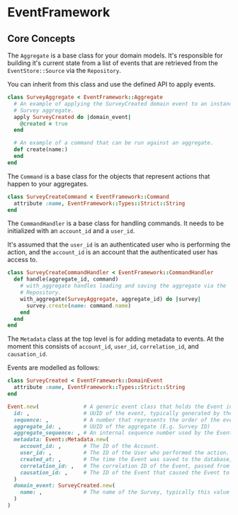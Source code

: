 # EventFramework

## Core Concepts

The `Aggregate` is a base class for your domain models. It's responsible for
building it's current state from a list of events that are retrieved from the
`EventStore::Source` via the `Repository`.

You can inherit from this class and use the defined API to apply events.

``` ruby
class SurveyAggregate < EventFramework::Aggregate
  # An example of applying the SurveyCreated domain event to an instance of a
  # Survey aggregate.
  apply SurveyCreated do |domain_event|
    @created = true
  end

  # An example of a command that can be run against an aggregate.
  def create(name:)
  end
end
```

The `Command` is a base class for the objects that represent actions that
happen to your aggregates.

``` ruby
class SurveyCreateCommand < EventFramework::Command
  attribute :name, EventFramework::Types::Strict::String
end
```

The `CommandHandler` is a base class for handling commands. It needs to be
initialized with an `account_id` and a `user_id`.

It's assumed that the `user_id` is an authenticated user who is performing the
action, and the `account_id` is an account that the authenticated user has
access to.

``` ruby
class SurveyCreateCommandHandler < EventFramework::CommandHandler
  def handle(aggregate_id, command)
    # with_aggregate handles loading and saving the aggregate via the
    # Repository.
    with_aggregate(SurveyAggregate, aggregate_id) do |survey|
      survey.create(name: command.name)
    end
  end
end
```

The `Metadata` class at the top level is for adding metadata to events. At the
moment this consists of `account_id`, `user_id`, `correlation_id`, and
`causation_id`.

Events are modelled as follows:

``` ruby
class SurveyCreated < EventFramework::DomainEvent
  attribute :name, EventFramework::Types::Strict::String
end

Event.new(              # A generic event class that holds the Event information
  id: ,                 # UUID of the event, typically generated by the database.
  sequence: ,           # A number that represents the order of the event in the entire event stream, generated by the database.
  aggregate_id: ,       # UUID of the aggregate (E.g. Survey ID)
  aggregate_sequence: , # An internal sequence number used by the Event Store to ensure consistency.
  metadata: Event::Metadata.new(
    account_id: ,       # The ID of the Account.
    user_id: ,          # The ID of the User who performed the action.
    created_at: ,       # The time the Event was saved to the database, generated by the database.
    correlation_id: ,   # The correlation ID of the Event, passed from the web client.
    causation_id: ,     # The ID of the Event that caused the Event to be created via a Reactor.
  )
  domain_event: SurveyCreated.new(
    name: ,             # The name of the Survey, typically this value would come from request params.
  )
)
```

